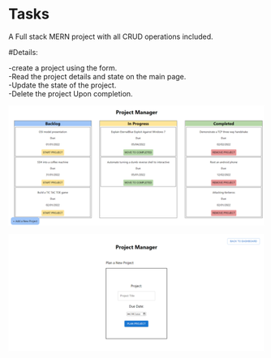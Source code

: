 # Tasks
A Full stack MERN project with all CRUD operations included.


#Details:

-create a project using the form.</br>
-Read the project details and state on the main page.</br>
-Update the state of the project.</br>
-Delete the project Upon completion.

![My Image](https://github.com/Shtaiwee1/Tasks/blob/master/Tasks%20project/Capture.PNG)

![My Image](https://github.com/Shtaiwee1/Tasks/blob/master/Tasks%20project/Capture2.PNG)
